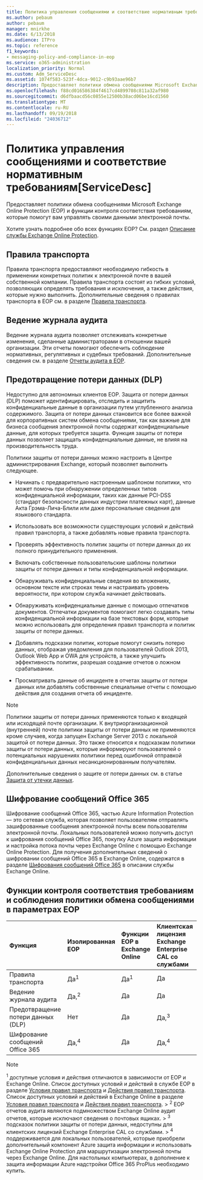```yaml
---
title: Политика управления сообщениями и соответствие нормативным требованиям[ServiceDesc]
ms.author: pebaum
author: pebaum
manager: mnirkhe
ms.date: 6/13/2018
ms.audience: ITPro
ms.topic: reference
f1_keywords:
- messaging-policy-and-compliance-in-eop
ms.service: o365-administration
localization_priority: Normal
ms.custom: Adm_ServiceDesc
ms.assetid: 1074f583-523f-4dca-9012-c9b93aae96b7
description: Предоставляет политики обмена сообщениями Microsoft Exchange Online Protection (EOP) и функции контроля соответствия требованиям, которые помогут вам управлять своими данными электронной почты.
ms.openlocfilehash: f88cd016586384f4617cd4899708c811a32af980
ms.sourcegitcommit: d6dfbaacd56c0855e12500b38acd06be16cd1560
ms.translationtype: MT
ms.contentlocale: ru-RU
ms.lasthandoff: 09/19/2018
ms.locfileid: "24036712"
---
```

# <a name="messaging-policy-and-complianceservicedesc"></a>Политика управления сообщениями и соответствие нормативным требованиям[ServiceDesc]

Предоставляет политики обмена сообщениями Microsoft Exchange Online Protection (EOP) и функции контроля соответствия требованиям, которые помогут вам управлять своими данными электронной почты.
  
Хотите узнать подробнее обо всех функциях EOP? См. раздел [Описание службы Exchange Online Protection](exchange-online-protection-service-description.md).
  
## <a name="transport-rules"></a>Правила транспорта
<a name="BKMK_transportrules"> </a>

Правила транспорта предоставляют необходимую гибкость в применении конкретных политик к электронной почте в вашей собственной компании. Правила транспорта состоят из гибких условий, позволяющих определять требования и исключения, а также действия, которые нужно выполнить. Дополнительные сведения о правилах транспорта в EOP см. в разделе [Правила транспорта](https://go.microsoft.com/fwlink/p/?LinkId=320399).
  
## <a name="audit-logging"></a>Ведение журнала аудита
<a name="BKMK_auditlogging"> </a>

Ведение журнала аудита позволяет отслеживать конкретные изменения, сделанные администраторами в отношении вашей организации. Эти отчеты помогают обеспечить соблюдение нормативных, регулятивных и судебных требований. Дополнительные сведения см. в разделе [Отчеты аудита в EOP](https://go.microsoft.com/fwlink/p/?LinkId=314258).
  
## <a name="data-loss-prevention-dlp"></a>Предотвращение потери данных (DLP)
<a name="BKMK_datalossprevention"> </a>

Недоступно для автономных клиентов EOP. Защита от потери данных (DLP) поможет идентифицировать, отследить и защитить конфиденциальные данные в организации путем углубленного анализа содержимого. Защита от потери данных становится все более важной для корпоративных систем обмена сообщениями, так как важные для бизнеса сообщения электронной почты содержат конфиденциальные данные, для которых требуется защита. Функция защиты от потери данных позволяет защищать конфиденциальные данные, не влияя на производительность труда.
  
Политики защиты от потери данных можно настроить в Центре администрирования Exchange, который позволяет выполнить следующее.
  
- Начинать с предварительно настроенным шаблоном политики, что может помочь при обнаружении определенных типов конфиденциальной информации, таких как данные PCI-DSS (стандарт безопасности данных индустрии платежных карт), данные Акта Грэма-Лича-Блили или даже персональные сведения для языкового стандарта.
    
- Использовать все возможности существующих условий и действий правил транспорта, а также добавлять новые правила транспорта.
    
- Проверять эффективность политик защиты от потери данных до их полного принудительного применения.
    
- Включать собственные пользовательские шаблоны политики защиты от потери данных и типы конфиденциальной информации.
    
- Обнаруживать конфиденциальные сведения во вложениях, основном тексте или строках темы и настраивать уровень вероятности, при котором служба начинает действовать.
    
- Обнаруживать конфиденциальные данные с помощью отпечатков документов. Отпечатки документов помогают легко создавать типы конфиденциальной информации на базе текстовых форм, которые можно использовать для определения правил транспорта и политик защиты от потери данных.
    
- Добавлять подсказки политик, которые помогут снизить потерю данных, отображая уведомления для пользователей Outlook 2013, Outlook Web App и OWA для устройств, а также улучшить эффективность политик, разрешая создание отчетов о ложном срабатывании.
    
- Просматривать данные об инциденте в отчетах защиты от потери данных или добавлять собственные специальные отчеты с помощью действия для создания отчета об инциденте.
    
> [!NOTE]
> Политики защиты от потери данных применяются только к входящей или исходящей почте организации. К внутриорганизационной (внутренней) почте политики защиты от потери данных не применяются кроме случаев, когда запущен Exchange Server 2013 с локальной защитой от потери данных. Это также относится к подсказкам политики защиты от потери данных, которые информируют пользователей о потенциальных нарушениях политики перед ошибочной отправкой конфиденциальных данных несанкционированным получателям. 
  
Дополнительные сведения о защите от потери данных см. в статье [Защита от утечки данных](https://go.microsoft.com/fwlink/p/?LinkId=320398).
  
## <a name="office-365-message-encryption"></a>Шифрование сообщений Office 365
<a name="BKMK_OME_in_EOP"> </a>

Шифрование сообщений Office 365, частью Azure Information Protection — это сетевая служба, которая позволяет пользователям отправлять зашифрованные сообщения электронной почты всем пользователям электронной почты. Локальных пользователей можно получить доступ к шифрования сообщений Office 365, покупку Azure защита информации и настройка потока почты через Exchange Online с помощью Exchange Online Protection. Для получения дополнительных сведений о шифровании сообщений Office 365 в Exchange Online, содержатся в разделе [Шифрования сообщений Office 365](../exchange-online-service-description/message-policy-and-compliance.md#office-365-message-encryption) в описании службы Exchange Online. 
  
## <a name="messaging-policy-and-compliance-features-across-eop-options"></a>Функции контроля соответствия требованиям и соблюдения политики обмена сообщениями в параметрах EOP
<a name="BKMK_OME_in_EOP"> </a>

|**Функция**|**Изолированная EOP**|**Функции EOP в Exchange Online**|**Клиентская лицензия Exchange Enterprise CAL со службами**|
|:-----|:-----|:-----|:-----|
|Правила транспорта  <br/> |Да<sup>1</sup> <br/> |Да<sup>1</sup> <br/> |Да  <br/> |
|Ведение журнала аудита  <br/> |Да,<sup>2</sup> <br/> |Да  <br/> |Да  <br/> |
|Предотвращение потери данных (DLP)  <br/> |Нет  <br/> |Да  <br/> |Да,<sup>3</sup> <br/> |
|Шифрование сообщений Office 365  <br/> |Да,<sup>4</sup> <br/> |Да  <br/> |Да,<sup>4</sup> <br/> |
   
> [!NOTE]
> <sup>1</sup> доступные условия и действия отличаются в зависимости от EOP и Exchange Online. Список доступных условий и действий в службе EOP в разделе [Условия правил транспорта](https://go.microsoft.com/fwlink/p/?LinkId=320392) и [Действия правил транспорта](https://go.microsoft.com/fwlink/p/?LinkId=320393). Список доступных условий и действий в Exchange Online в разделе [Условия правил транспорта](https://go.microsoft.com/fwlink/p/?LinkId=320394) и [Действия правил транспорта](https://go.microsoft.com/fwlink/p/?LinkId=320395). > <sup>2</sup> EOP отчетов аудита являются подмножеством Exchange Online аудит отчетов, которые исключают сведения о почтовых ящиках. > <sup>3</sup> подсказок политики защиты от потери данных, недоступны для клиентских лицензий Exchange Enterprise CAL со службами. > <sup>4</sup> поддерживается для локальных пользователей, которые приобрели дополнительный компонент Azure защита информации и использовать Exchange Online Protection для маршрутизации электронной почты через Exchange Online. Для настольных компьютерах, в дополнение к защита информации Azure надстройки Office 365 ProPlus необходимо купить. 
  

